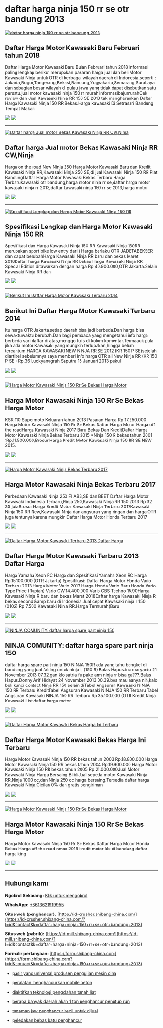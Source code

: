 # daftar harga ninja 150 rr se otr bandung 2013

<a href="https://swt.shibang-china.com/?l=id&img&k=daftar+harga+ninja+150+rr+se+otr+bandung+2013" target="_blank">![daftar harga ninja 150 rr se otr bandung 2013](http://static.shibang-china.com/all-800x300/1102.jpg)</a>

## Daftar Harga Motor Kawasaki Baru Februari tahun 2018
Daftar Harga Motor Kawasaki Baru Bulan Februari tahun 2018 Informasi paling lengkap berikut merupakan pasaran harga jual dan beli Motor Kawasaki Ninja untuk OTR di berbagai wilayah daerah di Indonesia,seperti : Jakarta,Bogor,Tangerang,Bekasi,Bandung,Yogyakarta,Semarang,Surabaya dan sebagian besar wilayah di pulau jawa yang tidak dapat disebutkan satu persatu.jual motor kawasaki ninja 150 rr murah informasibajumurahCek review dan Jual Kawasaki Ninja RR 150 SE 2013 tak mengherankan Daftar Harga Kawasaki Ninja 150 RR Bekas.Harga kawasaki Di Setrasari Bandung Tempat Makan


<a href="https://whatsapp.shibangsoft.com/WhatsApp.php" target="_blank" title="WhatsApp">![](http://static.shibang-china.com/icon/whatsapp.png)</a> <a href="https://swt.shibang-china.com/?l=id&icon&k=daftar+harga+ninja+150+rr+se+otr+bandung+2013" target="_blank">![](http://static.shibang-china.com/icon/chat-id.png)</a>

---

<a href="https://swt.shibang-china.com/?l=id&img&k=daftar+harga+ninja+150+rr+se+otr+bandung+2013" target="_blank">![Daftar harga Jual motor Bekas Kawasaki Ninja RR CW,Ninja](http://static.shibang-china.com/all-800x300/364.jpg)</a>

## Daftar harga Jual motor Bekas Kawasaki Ninja RR CW,Ninja
Harga on the road New Ninja 250 Harga Motor Kawasaki Baru dan Kredit Kawasaki Ninja RR,Kawasaki Ninja 250 SE,di jual Kawasaki Ninja 150 RR Plat BandungDaftar Harga Motor Kawasaki Bekas Terbaru Harga Terbarukawasaki otr bandung,harga motor ninja rr se,daftar harga motor kawasaki ninja rr 2013,daftar kawasaki ninja 150 rr se 2013,harga motor


<a href="https://whatsapp.shibangsoft.com/WhatsApp.php" target="_blank" title="WhatsApp">![](http://static.shibang-china.com/icon/whatsapp.png)</a> <a href="https://swt.shibang-china.com/?l=id&icon&k=daftar+harga+ninja+150+rr+se+otr+bandung+2013" target="_blank">![](http://static.shibang-china.com/icon/chat-id.png)</a>

---

<a href="https://swt.shibang-china.com/?l=id&img&k=daftar+harga+ninja+150+rr+se+otr+bandung+2013" target="_blank">![Spesifikasi Lengkap dan Harga Motor Kawasaki Ninja 150 RR](http://static.shibang-china.com/all-800x300/202.jpg)</a>

## Spesifikasi Lengkap dan Harga Motor Kawasaki Ninja 150 RR
Spesifikasi dan Harga Kawasaki Ninja 150 RR Kawasaki Ninja 150RR merupakan sport bike low entry dari ( Harga berlaku OTR JADETABEKSER dan dapat berubahHarga Kawasaki Ninja RR baru dan bekas Maret 2018Daftar harga Kawasaki Ninja RR bekas Harga Kawasaki Ninja RR Special Edition ditawarkan dengan harga Rp 40.900.000,OTR Jakarta.Selain Kawasaki Ninja RR dan


<a href="https://whatsapp.shibangsoft.com/WhatsApp.php" target="_blank" title="WhatsApp">![](http://static.shibang-china.com/icon/whatsapp.png)</a> <a href="https://swt.shibang-china.com/?l=id&icon&k=daftar+harga+ninja+150+rr+se+otr+bandung+2013" target="_blank">![](http://static.shibang-china.com/icon/chat-id.png)</a>

---

<a href="https://swt.shibang-china.com/?l=id&img&k=daftar+harga+ninja+150+rr+se+otr+bandung+2013" target="_blank">![Berikut Ini Daftar Harga Motor Kawasaki Terbaru 2014](http://static.shibang-china.com/all-800x300/702.jpg)</a>

## Berikut Ini Daftar Harga Motor Kawasaki Terbaru 2014
Itu harga OTR Jakarta,setiap daerah bisa jadi berbeda.Dan harga bisa sewaktuwaktu berubah.Dan bagi pembaca yang mengetahui info harga berbeda sari daftar di atas,monggo tulis di kolom komentar.Termaauk pula jika ada motor Kawasaki yang mungkin terlupakan,hingga belum tercantum.HARGA KAWASAKI NEW NINJA RR SE 2012 (KR 150 P SE)setelah diartikel sebelumnya saya memberi info harga OTR all New Ninja RR (KR 150 P SE ) Rp.36 Luckyanugrah Saputra 15 Januari 2013 pukul


<a href="https://whatsapp.shibangsoft.com/WhatsApp.php" target="_blank" title="WhatsApp">![](http://static.shibang-china.com/icon/whatsapp.png)</a> <a href="https://swt.shibang-china.com/?l=id&icon&k=daftar+harga+ninja+150+rr+se+otr+bandung+2013" target="_blank">![](http://static.shibang-china.com/icon/chat-id.png)</a>

---

<a href="https://swt.shibang-china.com/?l=id&img&k=daftar+harga+ninja+150+rr+se+otr+bandung+2013" target="_blank">![Harga Motor Kawasaki Ninja 150 Rr Se Bekas Harga Motor](http://static.shibang-china.com/all-800x300/1426.jpg)</a>

## Harga Motor Kawasaki Ninja 150 Rr Se Bekas Harga Motor
KSR 110 Supermoto Keluaran tahun 2013 Pasaran Harga Rp 17.250.000 Harga Motor Kawasaki Ninja 150 Rr Se Bekas Daftar Harga Motor Harga off the roadHarga Kawasaki Ninja 2017 Baru Bekas Dan KreditDaftar Harga Motor Kawasaki Ninja Bekas Terbaru 2015 *Ninja 150 R bekas tahun 2001 :Rp.11.500.000,Brosur Harga Kredit Motor Kawasaki Ninja 150 RR SE NEW 2015.


<a href="https://whatsapp.shibangsoft.com/WhatsApp.php" target="_blank" title="WhatsApp">![](http://static.shibang-china.com/icon/whatsapp.png)</a> <a href="https://swt.shibang-china.com/?l=id&icon&k=daftar+harga+ninja+150+rr+se+otr+bandung+2013" target="_blank">![](http://static.shibang-china.com/icon/chat-id.png)</a>

---

<a href="https://swt.shibang-china.com/?l=id&img&k=daftar+harga+ninja+150+rr+se+otr+bandung+2013" target="_blank">![Harga Motor Kawasaki Ninja Bekas Terbaru 2017](http://static.shibang-china.com/all-800x300/646.jpg)</a>

## Harga Motor Kawasaki Ninja Bekas Terbaru 2017
Perbedaan Kawasaki Ninja 250 FI ABS,SE dan BEET Daftar Harga Motor Kawasaki Indonesia Terbaru,Ninja 250,Kawasaki Ninja RR 150 2013 Rp 32 35 jutaBrosur Harga Kredit Motor Kawasaki Ninja Terbaru 2017Kawasaki Ninja 150 RR New,Kawasaki Ninja dan angsuran yang ringan dan harga OTR juga tentunya karena mungkin Daftar Harga Motor Honda Terbaru 2017


<a href="https://whatsapp.shibangsoft.com/WhatsApp.php" target="_blank" title="WhatsApp">![](http://static.shibang-china.com/icon/whatsapp.png)</a> <a href="https://swt.shibang-china.com/?l=id&icon&k=daftar+harga+ninja+150+rr+se+otr+bandung+2013" target="_blank">![](http://static.shibang-china.com/icon/chat-id.png)</a>

---

<a href="https://swt.shibang-china.com/?l=id&img&k=daftar+harga+ninja+150+rr+se+otr+bandung+2013" target="_blank">![Daftar Harga Motor Kawasaki Terbaru 2013 Daftar Harga](http://static.shibang-china.com/all-800x300/871.jpg)</a>

## Daftar Harga Motor Kawasaki Terbaru 2013 Daftar Harga
Harga Yamaha Xeon RC Harga dan Spesifikasi Yamaha Xeon RC Harga: Rp.15.100.000 (OTR Jakarta) Spesifikasi: Daftar Harga Motor Honda Vario Terbaru 2013 Harga Motor Vario 2013 Harga Honda Vario Baru Honda Vario Type Price (Rupiah) Vario CW 14.400.000 Vario CBS Techno 15.90Harga Kawasaki Ninja R baru dan bekas Maret 2018Daftar harga Kawasaki Ninja R bekas second &amp baru di Indonesia Jual cepat Kawasaki ninja r 150 (0102) Rp 7.500 Kawasaki Ninja RR.Harga Termurah(Baru


<a href="https://whatsapp.shibangsoft.com/WhatsApp.php" target="_blank" title="WhatsApp">![](http://static.shibang-china.com/icon/whatsapp.png)</a> <a href="https://swt.shibang-china.com/?l=id&icon&k=daftar+harga+ninja+150+rr+se+otr+bandung+2013" target="_blank">![](http://static.shibang-china.com/icon/chat-id.png)</a>

---

<a href="https://swt.shibang-china.com/?l=id&img&k=daftar+harga+ninja+150+rr+se+otr+bandung+2013" target="_blank">![NINJA COMUNITY: daftar harga spare part ninja 150](http://static.shibang-china.com/all-800x300/1068.jpg)</a>

## NINJA COMUNITY: daftar harga spare part ninja 150
daftar harga spare part ninja 150 NINJA 150R ada yang tahu bengkel di bandung yang jual fairing untuk ninja L (150 R) Balas Hapus.ina maryanto 21 November 2013 07.32.gan klo satria fu pake arm ninja rr bisa ga???.Balas Hapus.Donny Arif Hidayat 24 November 2013 00.39.bos mau nanya nih,kalo beli kunci contact Ninja RR 150 selain diTabel Angsuran Kawasaki NINJA 150 RR Terbaru KreditTabel Angsuran Kawasaki NINJA 150 RR Terbaru Tabel Angsuran Kawasaki NINJA 150 RR Terbaru Rp 35.100.000 (OTR Kredit Ninja Kawasaki.List daftar harga motor


<a href="https://whatsapp.shibangsoft.com/WhatsApp.php" target="_blank" title="WhatsApp">![](http://static.shibang-china.com/icon/whatsapp.png)</a> <a href="https://swt.shibang-china.com/?l=id&icon&k=daftar+harga+ninja+150+rr+se+otr+bandung+2013" target="_blank">![](http://static.shibang-china.com/icon/chat-id.png)</a>

---

<a href="https://swt.shibang-china.com/?l=id&img&k=daftar+harga+ninja+150+rr+se+otr+bandung+2013" target="_blank">![Daftar Harga Motor Kawasaki Bekas Harga Ini Terbaru](http://static.shibang-china.com/all-800x300/478.jpg)</a>

## Daftar Harga Motor Kawasaki Bekas Harga Ini Terbaru
Harga Motor Kawasaki Ninja 150 RR bekas tahun 2003 Rp.18.800.000 Harga Motor Kawasaki Ninja 150 RR bekas tahun 2004 Rp.19.900.000 Harga Motor Kawasaki Ninja 150 RR bekas tahun 2005 Rp.21.000.000Jual Motor Kawasaki Ninja Harga Bersaing BlibliJual sepeda motor Kawasaki Ninja RR,Ninja 1000 cc,dan Ninja 250 cc harga bersaing.Tersedia daftar harga Kawasaki Ninja.Cicilan 0% dan gratis pengiriman


<a href="https://whatsapp.shibangsoft.com/WhatsApp.php" target="_blank" title="WhatsApp">![](http://static.shibang-china.com/icon/whatsapp.png)</a> <a href="https://swt.shibang-china.com/?l=id&icon&k=daftar+harga+ninja+150+rr+se+otr+bandung+2013" target="_blank">![](http://static.shibang-china.com/icon/chat-id.png)</a>

---

<a href="https://swt.shibang-china.com/?l=id&img&k=daftar+harga+ninja+150+rr+se+otr+bandung+2013" target="_blank">![Harga Motor Kawasaki Ninja 150 Rr Se Bekas Harga Motor](http://static.shibang-china.com/all-800x300/990.jpg)</a>

## Harga Motor Kawasaki Ninja 150 Rr Se Bekas Harga Motor
Harga Motor Kawasaki Ninja 150 Rr Se Bekas Daftar Harga Motor Honda Bekas Harga off the road nmax 2018 kredit motor klx di bandung daftar harga king

<a href="https://whatsapp.shibangsoft.com/WhatsApp.php" target="_blank" title="WhatsApp">![](http://static.shibang-china.com/icon/whatsapp.png)</a> <a href="https://swt.shibang-china.com/?l=id&icon&k=daftar+harga+ninja+150+rr+se+otr+bandung+2013" target="_blank">![](http://static.shibang-china.com/icon/chat-id.png)</a>

---
## Hubungi kami:

**Ngobrol Sekarang:** [Klik untuk mengobrol](https://swt.shibang-china.com?l=id&contact&k=daftar+harga+ninja+150+rr+se+otr+bandung+2013)

**WhatsApp:**  [+8613621919955](https://whatsapp.shibangsoft.com/WhatsApp.php)

**Situs web (penghancur):** [https://id-crusher.shibang-china.com/](https://id-crusher.shibang-china.com/?l=id&contact&k=daftar+harga+ninja+150+rr+se+otr+bandung+2013)

**Situs web (pabrik):** [https://id-mill.shibang-china.com/](https://id-mill.shibang-china.com/?l=id&contact&k=daftar+harga+ninja+150+rr+se+otr+bandung+2013)

**Formulir pertanyaan:** [https://form.shibang-china.com](https://form.shibang-china.com?l=id&contact&k=daftar+harga+ninja+150+rr+se+otr+bandung+2013)

* [pasir yang universal produsen pengujian mesin cina](../38/pasir%20yang%20universal%20produsen%20pengujian%20mesin%20cina.md)

* [peralatan menghancurkan mobile beton](../40/peralatan%20menghancurkan%20mobile%20beton.md)

* [diaktifkan teknologi pengolahan tanah liat](../37/diaktifkan%20teknologi%20pengolahan%20tanah%20liat.md)

* [berapa banyak daerah akan 1 ton penghancur penutup run](../33/berapa%20banyak%20daerah%20akan%201%20ton%20penghancur%20penutup%20run.md)

* [tanaman jaw penghancur kecil untuk dijual](../33/tanaman%20jaw%20penghancur%20kecil%20untuk%20dijual.md)

* [peledakan bebas batu penghancur](../32/peledakan%20bebas%20batu%20penghancur.md)